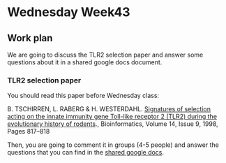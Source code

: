 # Wednesday Week43

## Work plan

We are going to discuss the TLR2 selection paper and answer some questions about it in a shared google docs document.

### TLR2 selection paper

You should read this paper before Wednesday class:

B. TSCHIRREN, L. RABERG & H. WESTERDAHL. [Signatures of selection acting on the innate immunity gene Toll-like receptor 2 (TLR2) during the evolutionary history of rodents](https://onlinelibrary.wiley.com/doi/full/10.1111/j.1420-9101.2011.02254.x)., Bioinformatics, Volume 14, Issue 9, 1998, Pages 817–818

Then, you are going to comment it in groups (4-5 people) and answer the questions that you can find in the [shared google docs](https://docs.google.com/document/d/1ajMtOqFG2Ja4eQ385VYOFTJIm6EdNlUA0jraQNnEK7Y/edit?usp=sharing).
